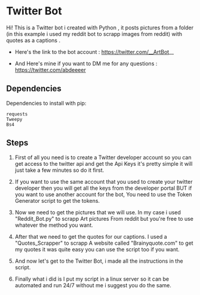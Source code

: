 # Twitter Bot
Hi! This is a Twitter bot i created with Python , it posts pictures from a folder (in this example i used my reddit bot to scrapp images from reddit) with quotes as a captions .

 - Here's the link to the bot account : 
 https://twitter.com/__ArtBot__

- And Here's mine if you want to DM me for any questions :
https://twitter.com/abdeeeer

## Dependencies
Dependencies to install with pip:
```
requests
Tweepy
Bs4
```

## Steps
1. First of all you need is to create a Twitter developer account so you can get access to the twitter api and get the  Api Keys it's pretty simple it will just take a few minutes so do it first.

2. If you want to use the same account that you used to create your twitter developer then you will get all the keys from the developer portal BUT if you want to use another account for the bot, You need to use the Token Generator script to get the tokens.

3. Now we need to get the pictures that we will use. In my case i used "Reddit_Bot.py" to scrapp Art pictures From reddit but you're free to use whatever the method you want.

4. After that we need to get the quotes for our captions. I used a "Quotes_Scrapper" to scrapp A website called "Brainyquote.com" to get my quotes it was quite easy you can use the script too if you want.

5. And now let's get to the Twitter Bot, i made all the instructions in the script.

6. Finally what i did is I put my script in a linux server so it can be automated and run 24/7 without me i suggest you do the same.


